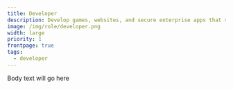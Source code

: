 ```yaml
---
title: Developer
description: Develop games, websites, and secure enterprise apps that span edge to cloud.
image: /img/role/developer.png
width: large
priority: 1
frontpage: true
tags:
  - developer
---
```

Body text will go here